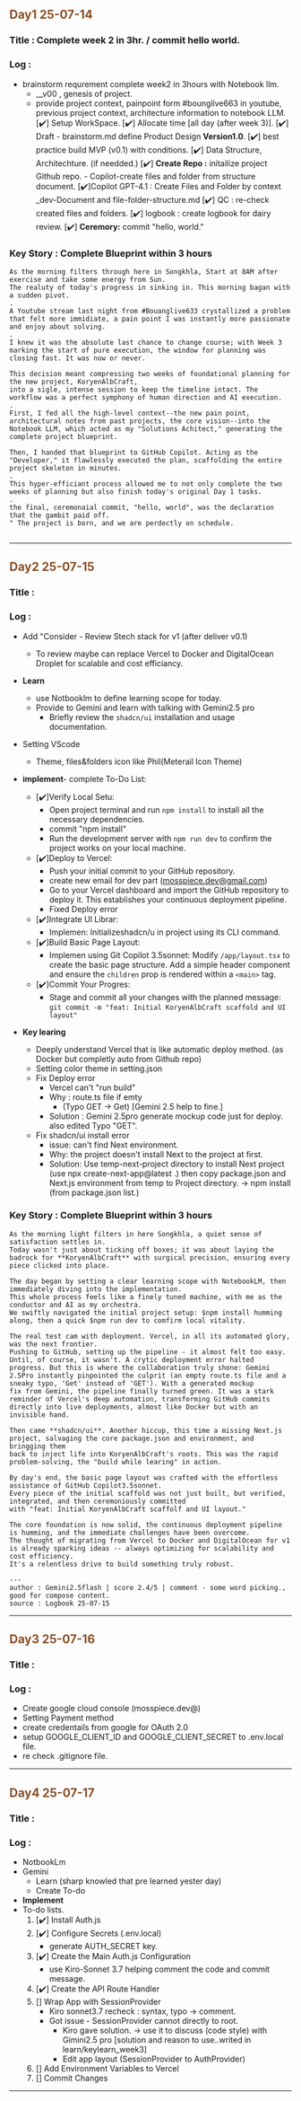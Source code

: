 ## <font color = #895129> Day1 25-07-14 </font>

### Title : Complete week 2 in 3hr. / commit hello world.

### Log :

-   brainstorm requrement complete week2 in 3hours with Notebook llm.
    -   \_\_v00 , genesis of project.
    -   provide project context, painpoint form #bounglive663 in youtube, previous project context, architecture information to notebook LLM.
        [✔️] Setup WorkSpace.
        [✔️] Allocate time [all day (after week 3)].
        [✔️] Draft - brainstorm.md define Product Design **Version1.0**.
        [✔️] best practice build MVP (v0.1) with conditions.
        [✔️] Data Structure, Architechture. (if needded.)
        [✔️] **Create Repo :** initailize project Github repo. - Copilot-create files and folder from structure document.
        [✔️]Copilot GPT-4.1 : Create Files and Folder by context \_dev-Document and file-folder-structure.md
        [✔️] QC : re-check created files and folders.
        [✔️] logbook : create logbook for dairy review.
        [✔️] **Ceremory:** commit "hello, world."

### Key Story : Complete Blueprint within 3 hours

```
As the morning filters through here in Songkhla, Start at 8AM after exercise and take some energy from Sun.
The realuty of today's progress in sinking in. This morning bagan with a sudden pivot.
.
A Youtube stream last night from #Bouanglive633 crystallized a problem that felt more immidiate, a pain point I was instantly more passionate and enjoy about solving.
.
I knew it was the absolute last chance to change course; with Week 3 marking the start of pure execution, the window for planning was closing fast. It was now or never.

This decision meant compressing two weeks of foundational planning for the new project, KoryenAlbCraft,
into a sigle, intense session to keep the timeline intact. The workflow was a perfect symphony of human direction and AI execution.
.
First, I fed all the high-level context--the new pain point, architectural notes from past projects, the core vision--into the Notebook LLM, which acted as my "Solutions Achitect," generating the complete project blueprint.

Then, I handed that blueprint to GitHub Copilot. Acting as the "Developer," it flawlessly executed the plan, scaffolding the entire project skeleton in minutes.
.
This hyper-efficiant process allowed me to not only complete the two weeks of planning but also finish today's original Day 1 tasks.
.
the final, ceremonaial commit, "hello, world", was the declaration that the gambit paid off.
" The project is born, and we are perdectly on schedule.


```

---

<!-- ///////////////////////////////////////////////////////////////////////////////////// -->

## <font color = #895129> Day2 25-07-15 </font>

### Title :

### Log :

-   Add "Consider - Review Stech stack for v1 (after deliver v0.1)
    -   To review maybe can replace Vercel to Docker and DigitalOcean Droplet for scalable and cost efficiancy.
-   **Learn**
    -   use Notbooklm to define learning scope for today.
    -   Provide to Gemini and learn with talking with Gemini2.5 pro
        -   Briefly review the `shadcn/ui` installation and usage documentation.
-   Setting VScode
    -   Theme, files&folders icon like Phil(Meterail Icon Theme)
-   **implement**- complete To-Do List:

    -   [✔️]Verify Local Setu:
        -   Open project terminal and run `npm install` to install all the necessary dependencies.
        -   commit "npm install"
        -   Run the development server with `npm run dev` to confirm the project works on your local machine.
    -   [✔️]Deploy to Vercel:
        -   Push your initial commit to your GitHub repository.
        -   create new email for dev part (mosspiece.dev@gmail.com)
        -   Go to your Vercel dashboard and import the GitHub repository to deploy it. This establishes your continuous deployment pipeline.
        -   Fixed Deploy error
    -   [✔️]Integrate UI Librar:
        -   Implemen: Initializeshadcn/u in project using its CLI command.
    -   [✔️]Build Basic Page Layout:
        -   Implemen using Git Copilot 3.5sonnet: Modify `/app/layout.tsx` to create the basic page structure. Add a simple header component and ensure the `children` prop is rendered within a `<main>` tag.
    -   [✔️]Commit Your Progres:
        -   Stage and commit all your changes with the planned message: `git commit -m "feat: Initial KoryenAlbCraft scaffold and UI layout"`

-   **Key learing**
    -   Deeply understand Vercel that is like automatic deploy method. (as Docker but completly auto from Github repo)
    -   Setting color theme in setting.json
    -   Fix Deploy error
        -   Vercel can't "run build"
        -   Why : route.ts file if emty
            -   (Typo GET -> Get) [Gemini 2.5 help to fine.]
        -   Solution : Gemini 2.5pro generate mockup code just for deploy. also edited Typo "GET".
    -   Fix shadcn/ui install error
        -   issue: can't find Next environment.
        -   Why: the project doesn't install Next to the project at first.
        -   Solution: Use temp-next-project directory to install Next project (use npx create-next-app@latest .) then copy package.json
            and Next.js environment from temp to Project directory. -> npm install (from package.json list.)

### Key Story : Complete Blueprint within 3 hours

```
As the morning light filters in here Songkhla, a quiet sense of satisfaction settles in.
Today wasn't just about ticking off boxes; it was about laying the badrock for **KoryenAlbCraft** with surgical precision, ensuring every piece clicked into place.

The day began by setting a clear learning scope with NotebookLM, then immediately diving into the implementation.
This whole process feels like a finely tuned machine, with me as the conductor and AI as my orchestra.
We swiftly navigated the initial project setup: $npm install humming along, then a quick $npm run dev to comfirm local vitality.

The real test cam with deployment. Vercel, in all its automated glory, was the next frontier.
Pushing to GitHub, setting up the pipeline - it almost felt too easy.
Until, of course, it wasn't. A crytic deployment error halted progress. But this is where the collaboration truly shone: Gemini
2.5Pro instantly pinpointed the culprit (an empty route.ts file and a sneaky typo, 'Get' instead of 'GET'). With a generated mockup
fix from Gemini, the pipeline finally turned green. It was a stark reminder of Vercel's deep automation, transforming GitHub commits
directly into live deployments, almost like Docker but with an invisible hand.

Then came **shadcn/ui**. Another hiccup, this time a missing Next.js project, salvaging the core package.json and environment, and bringging them
back to inject life into KoryenAlbCraft's roots. This was the rapid problem-solving, the "build while learing" in action.

By day's end, the basic page layout was crafted with the effortless assistance of GitHub Copilot3.5sonnet.
Every piece of the initial scaffold was not just built, but verified, integrated, and then ceremoniously committed
with "feat: Initial KoryenAlbCraft scaffolf and UI layout."

The core foundation is now solid, the continuous deployment pipeline is humming, and the immediate challenges have been overcome.
The thought of migrating from Vercel to Docker and DigitalOcean for v1 is already sparking ideas -- always optimizing for scalability and cost efficiency.
It's a relentless drive to build something truly robust.

---
author : Gemini2.5flash | score 2.4/5 | comment - some word picking., good for compose content.
source : Logbook 25-07-15
```

---

<!-- ///////////////////////////////////////////////////////////////////////////////////// -->

## <font color = #895129> Day3 25-07-16 </font>

### Title :

### Log :

-   Create google cloud console (mosspiece.dev@)
-   Setting Payment method
-   create credentails from google for OAuth 2.0
-   setup GOOGLE_CLIENT_ID and GOOGLE_CLIENT_SECRET to .env.local file.
-   re check .gitignore file.

---

<!-- ///////////////////////////////////////////////////////////////////////////////////// -->

## <font color = #895129> Day4 25-07-17 </font>

### Title :

### Log :

-   NotbookLm
-   Gemini
    -   Learn (sharp knowled that pre learned yester day)
    -   Create To-do
-   **Implement**
-   To-do lists.
    1. [✔️] Install Auth.js
    2. [✔️] Configure Secrets (.env.local)
        - generate AUTH_SECRET key.
    3. [✔️] Create the Main Auth.js Configuration
        - use Kiro-Sonnet 3.7 helping comment the code and commit message.
    4. [✔️] Create the API Route Handler
    5. [] Wrap App with SessionProvider
        - Kiro sonnet3.7 recheck : syntax, typo -> comment.
        - Got issue - SessionProvider cannot directly to root.
            - Kiro gave solution. -> use it to discuss (code style) with Gimini2.5 pro [solution and reason to use..writed in learn/keylearn_week3]
            - Edit app layout (SessionProvider to AuthProvider)
    6. [] Add Environment Variables to Vercel
    7. [] Commit Changes

---

<!-- ///////////////////////////////////////////////////////////////////////////////////// -->
